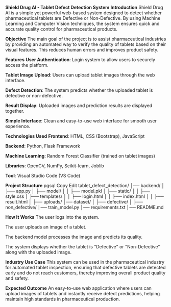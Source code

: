 **Shield Drug AI - Tablet Defect Detection System**
**Introduction**
Shield Drug AI is a simple yet powerful web-based system designed to detect whether pharmaceutical tablets are Defective or Non-Defective. By using Machine Learning and Computer Vision techniques, the system ensures quick and accurate quality control for pharmaceutical products.

**Objective**
The main goal of the project is to assist pharmaceutical industries by providing an automated way to verify the quality of tablets based on their visual features. This reduces human errors and improves product safety.

**Features**
**User Authentication**: Login system to allow users to securely access the platform.

**Tablet Image Upload**: Users can upload tablet images through the web interface.

**Defect Detection**: The system predicts whether the uploaded tablet is defective or non-defective.

**Result Display**: Uploaded images and prediction results are displayed together.

**Simple Interface**: Clean and easy-to-use web interface for smooth user experience.

**Technologies Used**
**Frontend**: HTML, CSS (Bootstrap), JavaScript

**Backend**: Python, Flask Framework

**Machine Learning**: Random Forest Classifier (trained on tablet images)

**Libraries**: OpenCV, NumPy, Scikit-learn, Joblib

**Tool**: Visual Studio Code (VS Code)

**Project Structure**
pgsql
Copy
Edit
tablet_defect_detection/
│── backend/
│   ├── app.py
│   ├── model/
│   │   ├── model.pkl
│   ├── static/
│   │   ├── style.css
│   ├── templates/
│   │   ├── login.html
│   │   ├── index.html
│   │   ├── result.html
│   ├── uploads/
│── dataset/
│   ├── defective/
│   ├── non_defective/
│── train_model.py
│── requirements.txt
│── README.md

**How It Works**
The user logs into the system.

The user uploads an image of a tablet.

The backend model processes the image and predicts its quality.

The system displays whether the tablet is "Defective" or "Non-Defective" along with the uploaded image.

**Industry Use Case**
This system can be used in the pharmaceutical industry for automated tablet inspection, ensuring that defective tablets are detected early and do not reach customers, thereby improving overall product quality and safety.

**Expected Outcome**
An easy-to-use web application where users can upload images of tablets and instantly receive defect predictions, helping maintain high standards in pharmaceutical production.
